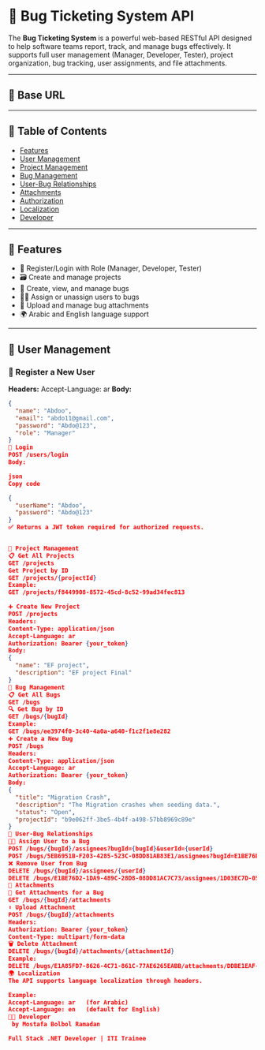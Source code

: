# 🐞 Bug Ticketing System API

The **Bug Ticketing System** is a powerful web-based RESTful API designed to help software teams report, track, and manage bugs effectively. It supports full user management (Manager, Developer, Tester), project organization, bug tracking, user assignments, and file attachments.

---

## 📌 Base URL


---

## 📘 Table of Contents

- [Features](#-features)
- [User Management](#-user-management)
- [Project Management](#-project-management)
- [Bug Management](#-bug-management)
- [User-Bug Relationships](#-user-bug-relationships)
- [Attachments](#-attachments)
- [Authorization](#-authorization)
- [Localization](#-localization)
- [Developer](#-developer)

---

## 🚀 Features

- 👥 Register/Login with Role (Manager, Developer, Tester)
- 🗃️ Create and manage projects
- 🐛 Create, view, and manage bugs
- 👨‍💻 Assign or unassign users to bugs
- 📎 Upload and manage bug attachments
- 🌍 Arabic and English language support

---

## 👤 User Management

### 🔐 Register a New User


**Headers:**
Accept-Language: ar
**Body:**
```json
{
  "name": "Abdoo",
  "email": "abdo11@gmail.com",
  "password": "Abdo@123",
  "role": "Manager"
}
🔑 Login
POST /users/login
Body:

json
Copy code

{
  "userName": "Abdoo",
  "password": "Abdo@123"
}
✅ Returns a JWT token required for authorized requests.


📂 Project Management
📋 Get All Projects
GET /projects
Get Project by ID
GET /projects/{projectId}
Example:
GET /projects/f8449908-8572-45cd-8c52-99ad34fec813

➕ Create New Project
POST /projects
Headers:
Content-Type: application/json
Accept-Language: ar
Authorization: Bearer {your_token}
Body:
{
  "name": "EF project",
  "description": "EF project Final"
}
🐛 Bug Management
📋 Get All Bugs
GET /bugs
🔍 Get Bug by ID
GET /bugs/{bugId}
Example:
GET /bugs/ee3974f0-3c40-4a0a-a640-f1c2f1e8e282
➕ Create a New Bug
POST /bugs
Headers:
Content-Type: application/json
Accept-Language: ar
Authorization: Bearer {your_token}
Body:
{
  "title": "Migration Crash",
  "description": "The Migration crashes when seeding data.",
  "status": "Open", 
  "projectId": "b9e062ff-3be5-4b4f-a498-57bb8969c89e"
}
👥 User-Bug Relationships
👨‍💼 Assign User to a Bug
POST /bugs/{bugId}/assignees?bugId={bugId}&userId={userId}
POST /bugs/5EB6951B-F203-4285-523C-08DD81AB83E1/assignees?bugId=E1BE76D2-1DA9-489C-28D8-08DD81AC7C73&userId=1D03EC7D-05E7-4731-92DF-08DD813277D6
❌ Remove User from Bug
DELETE /bugs/{bugId}/assignees/{userId}
DELETE /bugs/E1BE76D2-1DA9-489C-28D8-08DD81AC7C73/assignees/1D03EC7D-05E7-4731-92DF-08DD813277D6
📎 Attachments
📂 Get Attachments for a Bug
GET /bugs/{bugId}/attachments
⬆️ Upload Attachment
POST /bugs/{bugId}/attachments
Headers:
Authorization: Bearer {your_token}
Content-Type: multipart/form-data
🗑️ Delete Attachment
DELETE /bugs/{bugId}/attachments/{attachmentId}
Example:
DELETE /bugs/E1A85FD7-8626-4C71-861C-77AE6265EABB/attachments/DDBE1EAF-27F5-4E45-9689-E259B666A2F6
🌍 Localization
The API supports language localization through headers.

Example:
Accept-Language: ar   (for Arabic)
Accept-Language: en   (default for English)
🧑‍💻 Developer
 by Mostafa Bolbol Ramadan

Full Stack .NET Developer | ITI Trainee
